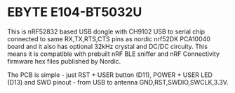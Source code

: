 # EBYTE E104-BT5032U

This is nRF52832 based USB dongle with CH9102 USB to serial chip connected to same RX,TX,RTS,CTS pins as nordic nrf52DK PCA10040 board
and it also has optional 32kHz crystal and DC/DC circuity.
This means it is compatible with prebuilt nRF BLE sniffer and nRF Connectivity firmware hex files published by Nordic.

The PCB is simple - just RST + USER button (D11), POWER + USER LED (D13) and SWD pinout  - from USB to antenna GND,RST,SWDIO,SWCLK,3.3V. 
